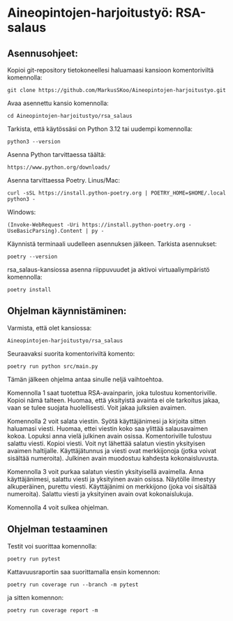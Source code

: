 # Aineopintojen-harjoitustyö: RSA-salaus

## Asennusohjeet:

Kopioi git-repository tietokoneellesi haluamaasi kansioon komentoriviltä komennolla:

```
git clone https://github.com/MarkusSKoo/Aineopintojen-harjoitustyo.git
```

Avaa asennettu kansio komennolla:

```
cd Aineopintojen-harjoitustyo/rsa_salaus
```

Tarkista, että käytössäsi on Python 3.12 tai uudempi komennolla:

```
python3 --version
```

Asenna Python tarvittaessa täältä:

```
https://www.python.org/downloads/
```

Asenna tarvittaessa Poetry. Linus/Mac:
```
curl -sSL https://install.python-poetry.org | POETRY_HOME=$HOME/.local python3 -
```

Windows:
```
(Invoke-WebRequest -Uri https://install.python-poetry.org -UseBasicParsing).Content | py -
```

Käynnistä terminaali uudelleen asennuksen jälkeen. Tarkista asennukset:
```
poetry --version
```

rsa_salaus-kansiossa asenna riippuvuudet ja aktivoi virtuaaliympäristö komennolla:
```
poetry install
```

## Ohjelman käynnistäminen:

Varmista, että olet kansiossa:
```
Aineopintojen-harjoitustyo/rsa_salaus
```

Seuraavaksi suorita komentoriviltä komento:
```
poetry run python src/main.py
```

Tämän jälkeen ohjelma antaa sinulle neljä vaihtoehtoa.

Komennolla 1 saat tuotettua RSA-avainparin, joka tulostuu komentoriville. Kopioi nämä talteen. Huomaa, että yksityistä avainta ei ole tarkoitus jakaa, vaan se tulee suojata huolellisesti. Voit jakaa julksien avaimen.

Komennolla 2 voit salata viestin. Syötä käyttäjänimesi ja kirjoita sitten haluamasi viesti. Huomaa, ettei viestin koko saa ylittää salausavaimen kokoa. Lopuksi anna vielä julkinen avain osissa. Komentoriville tulostuu salattu viesti. Kopioi viesti. Voit nyt lähettää salatun viestin yksityisen avaimen haltijalle. Käyttäjätunnus ja viesti ovat merkkijonoja (jotka voivat sisältää numeroita). Julkinen avain muodostuu kahdesta kokonaisluvusta.

Komennolla 3 voit purkaa salatun viestin yksityisellä avaimella. Anna käyttäjänimesi, salattu viesti ja yksityinen avain osissa. Näytölle ilmestyy alkuperäinen, purettu viesti. Käyttäjänimi on merkkijono (joka voi sisältää numeroita). Salattu viesti ja yksityinen avain ovat kokonaislukuja.

Komennolla 4 voit sulkea ohjelman.

## Ohjelman testaaminen

Testit voi suorittaa komennolla:
```
poetry run pytest
```

Kattavuusraportin saa suorittamalla ensin komennon:
```
poetry run coverage run --branch -m pytest
```
ja sitten komennon:
```
poetry run coverage report -m
```


















